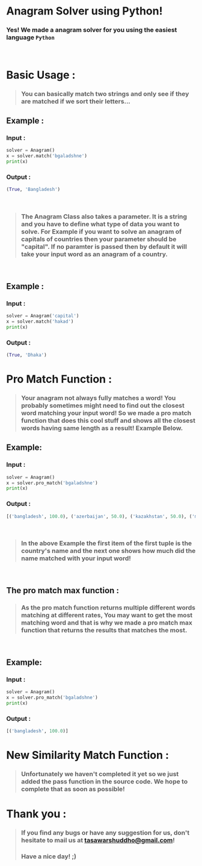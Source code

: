 # Anagram Solver using Python!
### Yes! We made a anagram solver for you using the easiest language `Python`

<br>

# Basic Usage :
>### You can basically match two strings and only see if they are matched if we sort their letters...
## Example :
### Input :
```py
solver = Anagram()
x = solver.match('bgaladshne')
print(x)
```
### Output :
```py
(True, 'Bangladesh')
```
<br>

>### The **Anagram Class** also takes a parameter. It is a string and you have to define what type of data you want to solve. For Example if you want to solve an anagram of **capitals of countries** then your parameter should be **"capital"**. If **no paramter** is passed then by default it will take your input word as an anagram of a **country**.
<br>

## Example :
### Input :
```py
solver = Anagram('capital')
x = solver.match('hakad')
print(x)
```

### Output :
```py
(True, 'Dhaka')
```

# Pro Match Function :
>### Your anagram not always fully matches a word! You probably sometimes might need to find out the closest word matching your input word! So we made a pro match function that does this cool stuff and shows all the closest words having same length as a result! Example Below.

## Example:
### Input :
```py
solver = Anagram()
x = solver.pro_match('bgaladshne')
print(x)
```
### Output :
```py
[('bangladesh', 100.0), ('azerbaijan', 50.0), ('kazakhstan', 50.0), ('madagascar', 50.0), ('uzbekistan', 50.0), ('cabo verde', 40.0), ('kyrgyzstan', 40.0), ('luxembourg', 40.0), ('micronesia', 40.0), ('san marino', 40.0), ('seychelles', 40.0), ('tajikistan', 40.0), ('costa rica', 30.0), ('mauritania', 30.0), ('montenegro', 30.0), ('mozambique', 30.0)]
```
<br>

>### In the above Example the first item of the first tuple is the country's name and the next one shows how much did the name matched with your input word!

<br>

## The **pro match max** function :

>### As the pro match function returns multiple different words matching at different rates, You may want to get the most matching word and that is why we made a pro match max function that returns the results that matches the most.

<br>

## Example:
### Input :
```py
solver = Anagram()
x = solver.pro_match('bgaladshne')
print(x)
```

### Output :
```py
[('bangladesh', 100.0)]
```

# New Similarity Match Function :
>### Unfortunately we haven't completed it yet so we just added the pass function in the source code. We hope to complete that as soon as possible!

# Thank you :
>### If you find any bugs or have any suggestion for us, don't hesitate to mail us at tasawarshuddho@gmail.com!
>### Have a nice day! ;)
